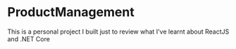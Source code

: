 # ProductManagement
This is a personal project I built just to review what I've learnt about ReactJS and .NET Core
